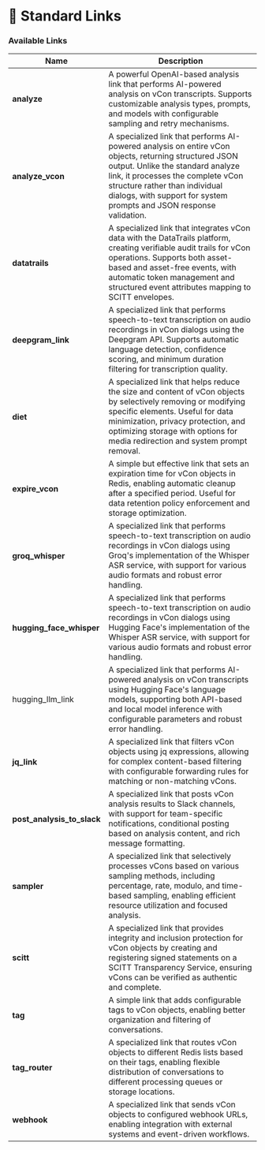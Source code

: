# 🔗 Standard Links

### Available Links

<table><thead><tr><th width="164.79296875">Name</th><th>Description</th></tr></thead><tbody><tr><td><strong>analyze</strong></td><td>A powerful OpenAI-based analysis link that performs AI-powered analysis on vCon transcripts. Supports customizable analysis types, prompts, and models with configurable sampling and retry mechanisms.</td></tr><tr><td><h4>analyze_vcon</h4></td><td>A specialized link that performs AI-powered analysis on entire vCon objects, returning structured JSON output. Unlike the standard analyze link, it processes the complete vCon structure rather than individual dialogs, with support for system prompts and JSON response validation.</td></tr><tr><td><h4>datatrails</h4></td><td>A specialized link that integrates vCon data with the DataTrails platform, creating verifiable audit trails for vCon operations. Supports both asset-based and asset-free events, with automatic token management and structured event attributes mapping to SCITT envelopes.</td></tr><tr><td><h4>deepgram_link</h4></td><td>A specialized link that performs speech-to-text transcription on audio recordings in vCon dialogs using the Deepgram API. Supports automatic language detection, confidence scoring, and minimum duration filtering for transcription quality.</td></tr><tr><td><h4>diet</h4></td><td>A specialized link that helps reduce the size and content of vCon objects by selectively removing or modifying specific elements. Useful for data minimization, privacy protection, and optimizing storage with options for media redirection and system prompt removal.</td></tr><tr><td><h4>expire_vcon</h4></td><td>A simple but effective link that sets an expiration time for vCon objects in Redis, enabling automatic cleanup after a specified period. Useful for data retention policy enforcement and storage optimization.</td></tr><tr><td><h4>groq_whisper</h4></td><td>A specialized link that performs speech-to-text transcription on audio recordings in vCon dialogs using Groq's implementation of the Whisper ASR service, with support for various audio formats and robust error handling.</td></tr><tr><td><h4>hugging_face_whisper</h4></td><td>A specialized link that performs speech-to-text transcription on audio recordings in vCon dialogs using Hugging Face's implementation of the Whisper ASR service, with support for various audio formats and robust error handling.</td></tr><tr><td>hugging_llm_link</td><td>A specialized link that performs AI-powered analysis on vCon transcripts using Hugging Face's language models, supporting both API-based and local model inference with configurable parameters and robust error handling.</td></tr><tr><td><h4>jq_link</h4></td><td>A specialized link that filters vCon objects using jq expressions, allowing for complex content-based filtering with configurable forwarding rules for matching or non-matching vCons.</td></tr><tr><td><h4>post_analysis_to_slack</h4></td><td>A specialized link that posts vCon analysis results to Slack channels, with support for team-specific notifications, conditional posting based on analysis content, and rich message formatting.</td></tr><tr><td><h4>sampler</h4></td><td>A specialized link that selectively processes vCons based on various sampling methods, including percentage, rate, modulo, and time-based sampling, enabling efficient resource utilization and focused analysis.</td></tr><tr><td><strong>scitt</strong></td><td>A specialized link that provides integrity and inclusion protection for vCon objects by creating and registering signed statements on a SCITT Transparency Service, ensuring vCons can be verified as authentic and complete.</td></tr><tr><td><h4>tag</h4></td><td>A simple link that adds configurable tags to vCon objects, enabling better organization and filtering of conversations.</td></tr><tr><td><h4>tag_router</h4></td><td>A specialized link that routes vCon objects to different Redis lists based on their tags, enabling flexible distribution of conversations to different processing queues or storage locations.</td></tr><tr><td><h4>webhook</h4></td><td>A specialized link that sends vCon objects to configured webhook URLs, enabling integration with external systems and event-driven workflows.</td></tr></tbody></table>
